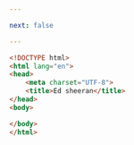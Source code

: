```yaml
---

next: false

---
```




<BlogInfo id="129" title="99.Ed sheeran" author="白日梦想猿" pv=0 read_times=0 pre_cost_time="0分6秒" category="css学习" tag_list="['css学习']" create_time="2020.07.31 15:14:46" update_time="2020.07.31 15:15:01" />

```html
<!DOCTYPE html>
<html lang="en">
<head>
    <meta charset="UTF-8">
    <title>Ed sheeran</title>
</head>
<body>

</body>
</html>
```



<ActionBox />
